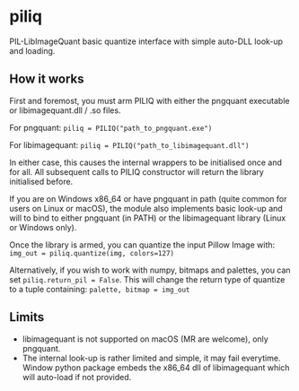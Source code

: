 # piliq
PIL-LibImageQuant basic quantize interface with simple auto-DLL look-up and loading.

## How it works
First and foremost, you must arm PILIQ with either the pngquant executable or libimagequant.dll / .so files.

For pngquant:
`piliq = PILIQ("path_to_pngquant.exe")`

For libimagequant:
`piliq = PILIQ("path_to_libimagequant.dll")`

In either case, this causes the internal wrappers to be initialised once and for all. All subsequent calls to PILIQ constructor will return the library initialised before.

If you are on Windows x86_64 or have pngquant in path (quite common for users on Linux or macOS), the module also implements basic look-up and will to bind to either pngquant (in PATH) or the libimagequant library (Linux or Windows only). 

Once the library is armed, you can quantize the input Pillow Image with:
`img_out = piliq.quantize(img, colors=127)`

Alternatively, if you wish to work with numpy, bitmaps and palettes, you can set `piliq.return_pil = False`. This will change the return type of quantize to a tuple containing:
`palette, bitmap = img_out`

## Limits
- libimagequant is not supported on macOS (MR are welcome), only pngquant.
- The internal look-up is rather limited and simple, it may fail everytime. Window python package embeds the x86_64 dll of libimagequant which will auto-load if not provided.